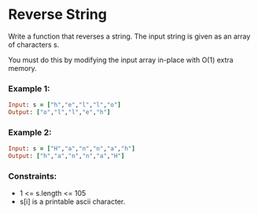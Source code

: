 # Reverse String

Write a function that reverses a string. The input string is given as an array of characters s.

You must do this by modifying the input array in-place with O(1) extra memory.

### Example 1:
```ruby
Input: s = ["h","e","l","l","o"]
Output: ["o","l","l","e","h"]
```
### Example 2:
```ruby
Input: s = ["H","a","n","n","a","h"]
Output: ["h","a","n","n","a","H"]
```

### Constraints:

- 1 <= s.length <= 105
- s[i] is a printable ascii character.